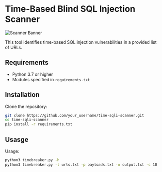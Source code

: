 # Time-Based Blind SQL Injection Scanner

![Scanner Banner](https://github.com/user-attachments/assets/520a9570-cd12-4638-a4be-0603ab7c50da)


This tool identifies time-based SQL injection vulnerabilities in a provided list of URLs.

## Requirements

- Python 3.7 or higher
- Modules specified in `requirements.txt`

## Installation

Clone the repository:
   ```bash
   git clone https://github.com/your_username/time-sqli-scanner.git
   cd time-sqli-scanner
   pip install -r requirements.txt
   ``` 
## Usasge

Usage:
   ```bash
   python3 timebreaker.py -h
   python3 timebreaker.py -l urls.txt -p payloads.txt -o output.txt -c 10 -t 30 -d 5 -n 1 -m 20 -v
   ```

